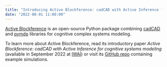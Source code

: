 ```yaml
---
title: "Introducing Active Blockference: cadCAD with Active Inference for cognitive systems modeling"
date: "2022-08-01 11:00:00"
---
```


[Active Blockference](https://github.com/ActiveInferenceLab/ActiveBlockference) is an open-source Python package combining [cadCAD](https://cadcad.org/) and [pymdp](https://github.com/infer-actively/pymdp) libraries for cognitive complex systems modeling.

To learn more about Active Blockference, read its introductory paper *Active Blockference: cadCAD with Active Inference for cognitive systems modeling* (available in September 2022 at [IWAI](https://iwaiworkshop.github.io/)) or visit its [GitHub repo](https://github.com/ActiveInferenceLab/ActiveBlockference) containing example simulations.